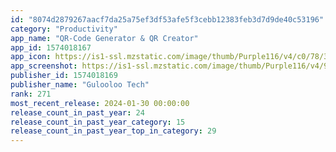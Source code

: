 ```yaml
---
id: "8074d2879267aacf7da25a75ef3df53afe5f3cebb12383feb3d7d9de40c53196"
category: "Productivity"
app_name: "QR-Code Generator & QR Creator"
app_id: 1574018167
app_icon: https://is1-ssl.mzstatic.com/image/thumb/Purple116/v4/c0/78/34/c07834c2-122e-6606-ec23-2e8f3681c1dd/AppIcon-1x_U007emarketing-0-7-0-0-P3-85-220-0.png/1024x1024bb.png
app_screenshot: https://is1-ssl.mzstatic.com/image/thumb/Purple116/v4/97/9a/a0/979aa04e-f52a-6834-2dd5-70b68838673b/5bd4806b-0cc7-4ce5-ac60-b033cdb7ab89_0.png/1284x2778bb.png
publisher_id: 1574018169
publisher_name: "Gulooloo Tech"
rank: 271
most_recent_release: 2024-01-30 00:00:00
release_count_in_past_year: 24
release_count_in_past_year_category: 15
release_count_in_past_year_top_in_category: 29
---
```

